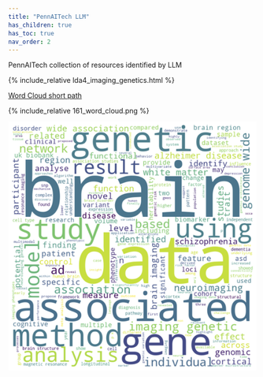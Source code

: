 ```yaml
---
title: "PennAITech LLM"
has_children: true
has_toc: true
nav_order: 2
---
```


PennAITech collection of resources identified by LLM

{% include_relative  lda4_imaging_genetics.html %}

[Word Cloud short path](161_word_cloud.png)

{% include_relative 161_word_cloud.png %}

<img src= "161_word_cloud.png" alt="" >

